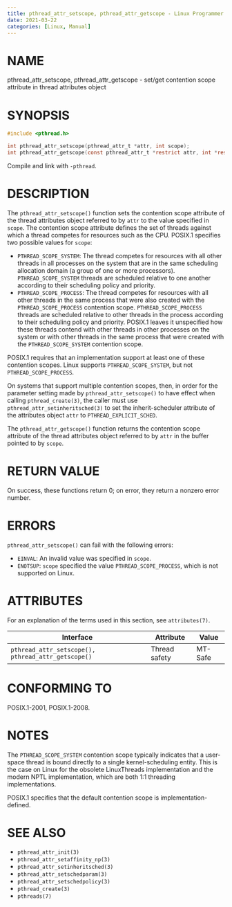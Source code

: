 ```yaml
---
title: pthread_attr_setscope, pthread_attr_getscope - Linux Programmer's Manual
date: 2021-03-22
categories: [Linux, Manual]
---
```


# NAME

pthread_attr_setscope, pthread_attr_getscope - set/get contention scope attribute in thread attributes object

# SYNOPSIS

```c
#include <pthread.h>

int pthread_attr_setscope(pthread_attr_t *attr, int scope);
int pthread_attr_getscope(const pthread_attr_t *restrict attr, int *restrict scope);
```

Compile and link with `-pthread`.

# DESCRIPTION

The `pthread_attr_setscope()` function sets the contention scope attribute of the thread attributes object referred to by `attr` to the value specified in `scope`. The contention scope attribute defines the set of threads against which a thread competes for resources such as the CPU. POSIX.1 specifies two possible values for `scope`:

- `PTHREAD_SCOPE_SYSTEM`: The thread competes for resources with all other threads in all processes on the system that are in the same scheduling allocation domain (a group of one or more processors). `PTHREAD_SCOPE_SYSTEM` threads are scheduled relative to one another according to their scheduling policy and priority.
- `PTHREAD_SCOPE_PROCESS`: The thread competes for resources with all other threads in the same process that were also created with the `PTHREAD_SCOPE_PROCESS` contention scope. `PTHREAD_SCOPE_PROCESS` threads are scheduled relative to other threads in the process according to their scheduling policy and priority. POSIX.1 leaves it unspecified how these threads contend with other threads in other processes on the system or with other threads in the same process that were created with the `PTHREAD_SCOPE_SYSTEM` contention scope.

POSIX.1 requires that an implementation support at least one of these contention scopes. Linux supports `PTHREAD_SCOPE_SYSTEM`, but not `PTHREAD_SCOPE_PROCESS`.

On systems that support multiple contention scopes, then, in order for the parameter setting made by `pthread_attr_setscope()` to have effect when calling `pthread_create(3)`, the caller must use `pthread_attr_setinheritsched(3)` to set the inherit-scheduler attribute of the attributes object `attr` to `PTHREAD_EXPLICIT_SCHED`.

The `pthread_attr_getscope()` function returns the contention scope attribute of the thread attributes object referred to by `attr` in the buffer pointed to by `scope`.

# RETURN VALUE

On success, these functions return 0; on error, they return a nonzero error number.

# ERRORS

`pthread_attr_setscope()` can fail with the following errors:

- `EINVAL`: An invalid value was specified in `scope`.
- `ENOTSUP`: `scope` specified the value `PTHREAD_SCOPE_PROCESS`, which is not supported on Linux.

# ATTRIBUTES

For an explanation of the terms used in this section, see `attributes(7)`.

| Interface                             | Attribute     | Value    |
|---------------------------------------|---------------|----------|
| `pthread_attr_setscope(), pthread_attr_getscope()` | Thread safety | MT-Safe  |

# CONFORMING TO

POSIX.1-2001, POSIX.1-2008.

# NOTES

The `PTHREAD_SCOPE_SYSTEM` contention scope typically indicates that a user-space thread is bound directly to a single kernel-scheduling entity. This is the case on Linux for the obsolete LinuxThreads implementation and the modern NPTL implementation, which are both 1:1 threading implementations.

POSIX.1 specifies that the default contention scope is implementation-defined.

# SEE ALSO

- `pthread_attr_init(3)`
- `pthread_attr_setaffinity_np(3)`
- `pthread_attr_setinheritsched(3)`
- `pthread_attr_setschedparam(3)`
- `pthread_attr_setschedpolicy(3)`
- `pthread_create(3)`
- `pthreads(7)`
